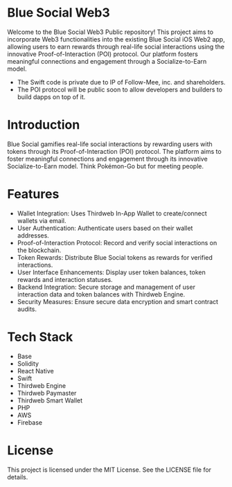 # Blue Social Web3

Welcome to the Blue Social Web3 Public repository! This project aims to incorporate Web3 functionalities into the existing Blue Social iOS Web2 app, allowing users to earn rewards through real-life social interactions using the innovative Proof-of-Interaction (POI) protocol. Our platform fosters meaningful connections and engagement through a Socialize-to-Earn model.

- The Swift code is private due to IP of Follow-Mee, inc. and shareholders.
- The POI protocol will be public soon to allow developers and builders to build dapps on top of it.

# Introduction

Blue Social gamifies real-life social interactions by rewarding users with tokens through its Proof-of-Interaction (POI) protocol. The platform aims to foster meaningful connections and engagement through its innovative Socialize-to-Earn model. Think Pokémon-Go but for meeting people.

# Features

- Wallet Integration: Uses Thirdweb In-App Wallet to create/connect wallets via email.
- User Authentication: Authenticate users based on their wallet addresses.
- Proof-of-Interaction Protocol: Record and verify social interactions on the blockchain.
- Token Rewards: Distribute Blue Social tokens as rewards for verified interactions.
- User Interface Enhancements: Display user token balances, token rewards and interaction statuses.
- Backend Integration: Secure storage and management of user interaction data and token balances with Thirdweb Engine.
- Security Measures: Ensure secure data encryption and smart contract audits.

# Tech Stack

- Base
- Solidity
- React Native
- Swift
- Thirdweb Engine
- Thirdweb Paymaster
- Thirdweb Smart Wallet
- PHP
- AWS
- Firebase
  
# License

This project is licensed under the MIT License. See the LICENSE file for details.
